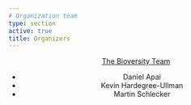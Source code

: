 ```yaml
---
# Organization team
type: section
active: true
title: Organizers
---
```


<div markdown="1" class="col-md-12" style="text-align:center;">

[//]: # ([<img src="https://upload.wikimedia.org/wikipedia/commons/c/c6/Max-Planck-Institut_f%C3%BCr_Astronomie_Logo.svg" alt="venue" width=250px">]&#40;https://www.mpia.de&#41;)

[The Bioversity Team](https://github.com/danielapai/bioverse)

* Daniel Apai 
* Kevin Hardegree-Ullman
* Martin Schlecker 


[//]: # (<a href="https://mpia-institute.slack.com/messages/data-science" aria-label=envelope>)

[//]: # (<i class="fa-brands fa-slack" style="font-size:36px;"></i>)

[//]: # (</a>)

[//]: # (<a href="https://github.com/mpi-astronomy" aria-label=envelope>)

[//]: # (<i class="fa-brands fa-github" style="font-size:36px;"></i></i>)

[//]: # (</a>)

[//]: # (<a href="" aria-label=envelope>)

[//]: # (<i class="fas fa-envelope big-icon" style="font-size:36px;"></i>)

[//]: # (</a>)

</div>